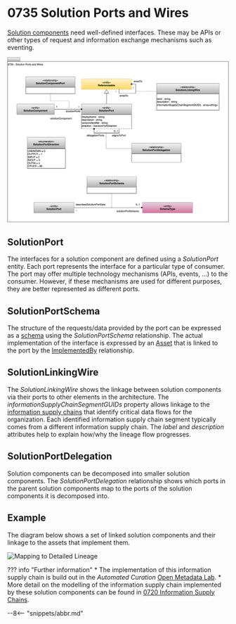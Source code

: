 <!-- SPDX-License-Identifier: CC-BY-4.0 -->
<!-- Copyright Contributors to the ODPi Egeria project 2020. -->


# 0735 Solution Ports and Wires

[Solution components](/types/7/0730-Solution-Components) need well-defined interfaces.  These may be APIs or other types of request and information exchange mechanisms such as eventing.

![UML](0735-Solution-Ports-and-Wires.svg)

## SolutionPort

The interfaces for a solution component are defined using a *SolutionPort* entity.  Each port represents the interface for a particular type of consumer.  The port may offer multiple technology mechanisms (APIs, events, ...) to the consumer.  However, if these mechanisms are used for different purposes, they are better represented as different ports.

## SolutionPortSchema

The structure of the requests/data provided by the port can be expressed as a [schema](/types/5/0501-Schema-Elements) using the *SolutionPortSchema* relationship.  The actual implementation of the interface is expressed by an [Asset](/types/0010-Basic-Model) that is linked to the port by the [ImplementedBy](/types/7/0737-Solution-Implementation) relationship.

## SolutionLinkingWire

The *SolutionLinkingWire* shows the linkage between solution components via their ports to other elements in the architecture.  The *informationSupplyChainSegmentGUIDs* property allows linkage to the [information supply chains](/types/7/0720-Information-Supply-Chains) that identify critical data flows for the organization.  Each identified information supply chain segment typically comes from a different information supply chain.  The *label* and *description* attributes help to explain how/why the lineage flow progresses.

## SolutionPortDelegation

Solution components can be decomposed into smaller solution components.  The *SolutionPortDelegation* relationship shows which ports in the parent solution components map to the ports of the solution components it is decomposed into.


## Example

The diagram below shows a set of linked solution components and their linkage to the assets that implement them.

![Mapping to Detailed Lineage](area-7-lineage-example-detail.svg)

??? info "Further information"
    * The implementation of this information supply chain is build out in the *Automated Curation* [Open Metadata Lab](/education/open-metadata-labs/overview).
    * More detail on the modelling of the information supply chain implemented by these solution components can be found in [0720 Information Supply Chains](/types/7/0720-Information-Supply-Chains).

--8<-- "snippets/abbr.md"